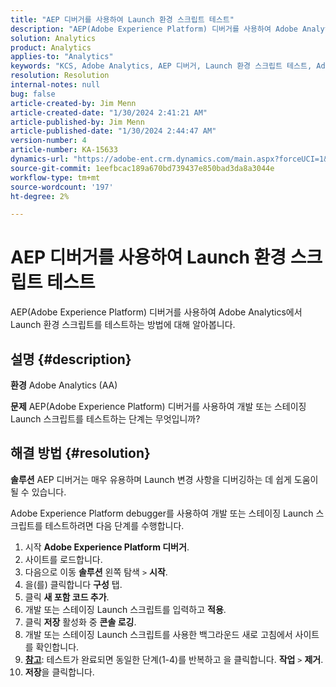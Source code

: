```yaml
---
title: "AEP 디버거를 사용하여 Launch 환경 스크립트 테스트"
description: "AEP(Adobe Experience Platform) 디버거를 사용하여 Adobe Analytics에서 Launch 환경 스크립트를 테스트하는 방법에 대해 알아봅니다."
solution: Analytics
product: Analytics
applies-to: "Analytics"
keywords: "KCS, Adobe Analytics, AEP 디버거, Launch 환경 스크립트 테스트, Adobe Experience Platform, 방법"
resolution: Resolution
internal-notes: null
bug: false
article-created-by: Jim Menn
article-created-date: "1/30/2024 2:41:21 AM"
article-published-by: Jim Menn
article-published-date: "1/30/2024 2:44:47 AM"
version-number: 4
article-number: KA-15633
dynamics-url: "https://adobe-ent.crm.dynamics.com/main.aspx?forceUCI=1&pagetype=entityrecord&etn=knowledgearticle&id=ae299c0a-19bf-ee11-9079-6045bd006268"
source-git-commit: 1eefbcac189a670bd739437e850bad3da8a3044e
workflow-type: tm+mt
source-wordcount: '197'
ht-degree: 2%

---
```


# AEP 디버거를 사용하여 Launch 환경 스크립트 테스트


AEP(Adobe Experience Platform) 디버거를 사용하여 Adobe Analytics에서 Launch 환경 스크립트를 테스트하는 방법에 대해 알아봅니다.

## 설명 {#description}


<b>환경</b>
Adobe Analytics (AA)

<b>문제</b>
AEP(Adobe Experience Platform) 디버거를 사용하여 개발 또는 스테이징 Launch 스크립트를 테스트하는 단계는 무엇입니까?


## 해결 방법 {#resolution}


<b>솔루션</b>
AEP 디버거는 매우 유용하며 Launch 변경 사항을 디버깅하는 데 쉽게 도움이 될 수 있습니다.

Adobe Experience Platform debugger를 사용하여 개발 또는 스테이징 Launch 스크립트를 테스트하려면 다음 단계를 수행합니다.

1. 시작 <b>Adobe Experience Platform 디버거</b>.
2. 사이트를 로드합니다.
3. 다음으로 이동 <b>솔루션</b> 왼쪽 탐색 `>`  <b>시작</b>.
4. 을(를) 클릭합니다 <b>구성</b> 탭.
5. 클릭 <b>새 포함 코드 추가</b>.
6. 개발 또는 스테이징 Launch 스크립트를 입력하고 <b>적용</b>.
7. 클릭 <b>저장</b> 활성화 중 <b>콘솔 로깅</b>.
8. 개발 또는 스테이징 Launch 스크립트를 사용한 백그라운드 새로 고침에서 사이트를 확인합니다.
9. <b><u>참고</u></b>: 테스트가 완료되면 동일한 단계(1-4)를 반복하고 을 클릭합니다. <b>작업</b> `>`  <b>제거</b>.
10. <b>저장</b>을 클릭합니다.

